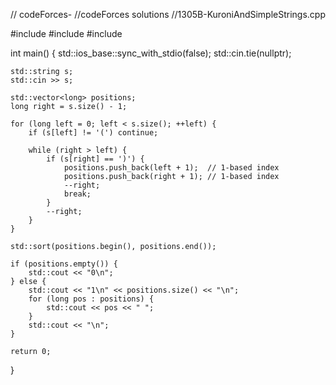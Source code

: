 // codeForces-
//codeForces solutions 
//1305B-KuroniAndSimpleStrings.cpp



#include <iostream>
#include <vector>
#include <algorithm>

int main() {
    std::ios_base::sync_with_stdio(false);
    std::cin.tie(nullptr);

    std::string s;
    std::cin >> s;

    std::vector<long> positions;
    long right = s.size() - 1;

    for (long left = 0; left < s.size(); ++left) {
        if (s[left] != '(') continue;

        while (right > left) {
            if (s[right] == ')') {
                positions.push_back(left + 1);  // 1-based index
                positions.push_back(right + 1); // 1-based index
                --right;
                break;
            }
            --right;
        }
    }

    std::sort(positions.begin(), positions.end());

    if (positions.empty()) {
        std::cout << "0\n";
    } else {
        std::cout << "1\n" << positions.size() << "\n";
        for (long pos : positions) {
            std::cout << pos << " ";
        }
        std::cout << "\n";
    }

    return 0;
}

